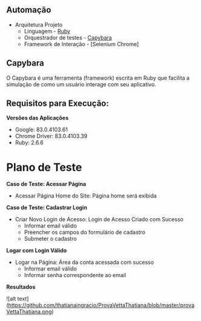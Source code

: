 ## Automação

- Arquitetura Projeto
	- Linguagem		- [Ruby](https://rubygems.org/ "Ruby")
	- Orquestrador de testes - [Capybara](http://teamcapybara.github.io/capybara/ "Capybara")
	- Framework de Interação - [Selenium Chrome]

## Capybara
O Capybara é uma ferramenta (framework) escrita em Ruby que facilita a simulação de como um usuário interage com seu aplicativo.

## Requisitos para Execução:

**Versões das Aplicações**

* Google: 83.0.4103.61
* Chrome Driver: 83.0.4103.39
* Ruby: 2.6.6


# Plano de Teste

**Caso de Teste: Acessar Página**

* Acessar Página Home do Site: Página home será exibida

**Caso de Teste: Cadastrar Login**

* Criar Novo Login de Acesso: Login de Acesso Criado com Sucesso
	- Informar email válido
	- Preencher os campos do formulário de cadastro
	- Submeter o cadastro

**Logar com Login Válido**

* Logar na Página: Área da conta acessada com sucesso
	- Informar email válido
	- Informar senha correspondente ao email

**Resultados**

![alt text] (https://github.com/thatianaingracio/ProvaVettaThatiana/blob/master/provaVettaThatiana.png)
